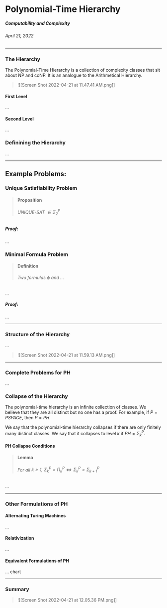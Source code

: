# Polynomial-Time Hierarchy
##### Computability and Complexity
###### April 21, 2022
---

### The Hierarchy

The Polynomial-Time Hierarchy is a collection of complexity classes that sit about NP and coNP. It is an analogue to the Arithmetical Hierarchy.

>![[Screen Shot 2022-04-21 at 11.47.41 AM.png]]

#### First Level

...

#### Second Level

...

### Definining the Hierarchy

...

---
## Example Problems:

### Unique Satisfiability Problem

> #### Proposition
> ###### UNIQUE-SAT $\in \Sigma^P_2$

##### Proof:

...

### Minimal Formula Problem
> #### Definition
> ###### Two formulas $\phi$ and ...

...

##### Proof:

...

---

### Structure of the Hierarchy

...

>![[Screen Shot 2022-04-21 at 11.59.13 AM.png]]

---

### Complete Problems for PH

...

### Collapse of the Hierarchy

The polynomial-time hierarchy is an infinite collection of classes. We believe that they are all distinct but no one has a proof. For example, if $P = PSPACE$, then $P = PH$. 

We say that the polynomial-time hierarchy collapses if there are only finitely many distinct classes. We say that it collapses to level $k$ if $PH = \Sigma_k^P$.

#### PH Collapse Conditions

>#### Lemma 
>###### For all $k \ge 1, \ \Sigma^P_k = \Pi_k^P \iff \Sigma^P_k = \Sigma^P_{k+1}$

...

---

### Other Formulations of PH

#### Alternating Turing Machines

...

#### Relativization

...

#### Equivalent Formulations of PH

... chart

---

### Summary 

>![[Screen Shot 2022-04-21 at 12.05.36 PM.png]]